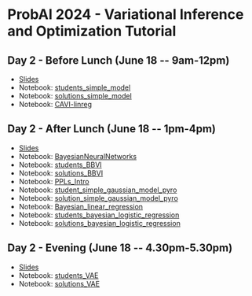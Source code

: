 # ProbAI 2024 - Variational Inference and Optimization Tutorial 


## Day 2 - Before Lunch (June 18 -- 9am-12pm)
* [Slides](https://github.com/PGM-Lab/2024-ProbAI/raw/main/Day2-BeforeLunch/probAI-day2_before_lunch.pdf)
* Notebook: [students_simple_model](https://colab.research.google.com/github/PGM-Lab/2024-ProbAI/blob/main/Day2-BeforeLunch/notebooks/students_simple_model.ipynb)
* Notebook: [solutions_simple_model](https://colab.research.google.com/github/PGM-Lab/2024-ProbAI/blob/main/Day2-BeforeLunch/notebooks/solution_simple_model.ipynb)
* Notebook: [CAVI-linreg](https://colab.research.google.com/github/PGM-Lab/2024-ProbAI/blob/main/Day2-BeforeLunch/notebooks/CAVI-linreg.ipynb)


## Day 2 - After Lunch (June 18 -- 1pm-4pm)
* [Slides](https://github.com/PGM-Lab/2024-ProbAI/raw/main/Day2-AfterLunch/probAI-day2_after_lunch.pdf)
* Notebook: [BayesianNeuralNetworks](https://colab.research.google.com/github/PGM-Lab/2024-ProbAI/blob/main/Day2-AfterLunch/notebooks/BayesianNeuralNetworks.ipynb)
* Notebook: [students_BBVI](https://colab.research.google.com/github/PGM-Lab/2024-ProbAI/blob/main/Day2-AfterLunch/notebooks/students_BBVI.ipynb)
* Notebook: [solutions_BBVI](https://colab.research.google.com/github/PGM-Lab/2024-ProbAI/blob/main/Day2-AfterLunch/notebooks/solutions_BBVI.ipynb)
* Notebook: [PPLs_Intro](https://colab.research.google.com/github/PGM-Lab/2024-ProbAI/blob/main/Day2-AfterLunch/notebooks/PPLs_Intro.ipynb)
* Notebook: [student_simple_gaussian_model_pyro](https://colab.research.google.com/github/PGM-Lab/2024-ProbAI/blob/main/Day2-AfterLunch/notebooks/student_simple_gaussian_model_pyro.ipynb)
* Notebook: [solution_simple_gaussian_model_pyro](https://colab.research.google.com/github/PGM-Lab/2024-ProbAI/blob/main/Day2-AfterLunch/notebooks/solution_simple_gaussian_model_pyro.ipynb)
* Notebook: [Bayesian_linear_regression](https://colab.research.google.com/github/PGM-Lab/2024-ProbAI/blob/main/Day2-AfterLunch/notebooks/bayesian_linear_regression.ipynb)
* Notebook: [students_bayesian_logistic_regression](https://colab.research.google.com/github/PGM-Lab/2024-ProbAI/blob/main/Day2-AfterLunch/notebooks/students_bayesian_logistic_regression.ipynb)
* Notebook: [solutions_bayesian_logistic_regression](https://colab.research.google.com/github/PGM-Lab/2024-ProbAI/blob/main/Day2-AfterLunch/notebooks/solutions_bayesian_logistic_regression.ipynb)


## Day 2 - Evening (June 18 -- 4.30pm-5.30pm)
* [Slides](https://github.com/PGM-Lab/2024-ProbAI/raw/main/Day2-Evening/probAI-day2_evening.pdf)
* Notebook: [students_VAE](https://colab.research.google.com/github/PGM-Lab/2024-ProbAI/blob/main/Day2-Evening/notebooks/students_VAE.ipynb)
* Notebook: [solutions_VAE](https://colab.research.google.com/github/PGM-Lab/2024-ProbAI/blob/main/Day2-Evening/notebooks/solutions_VAE.ipynb)
